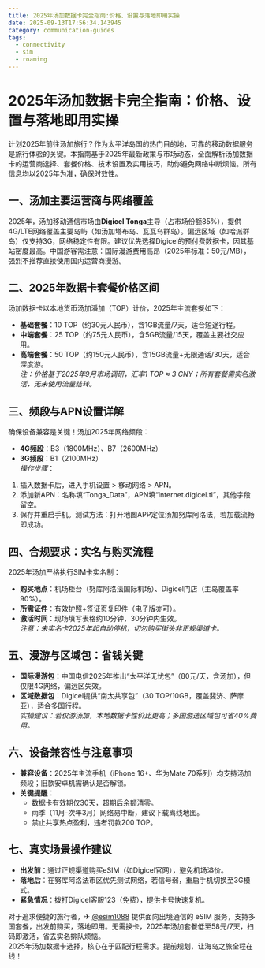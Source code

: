 ```yaml
---
title: 2025年汤加数据卡完全指南:价格、设置与落地即用实操
date: 2025-09-13T17:56:34.143945
category: communication-guides
tags:
  - connectivity
  - sim
  - roaming
---
```


# 2025年汤加数据卡完全指南：价格、设置与落地即用实操

计划2025年前往汤加旅行？作为太平洋岛国的热门目的地，可靠的移动数据服务是旅行体验的关键。本指南基于2025年最新政策与市场动态，全面解析汤加数据卡的运营商选择、套餐价格、技术设置及实用技巧，助你避免网络中断烦恼。所有信息均以2025年为准，确保时效性。

## 一、汤加主要运营商与网络覆盖
2025年，汤加移动通信市场由**Digicel Tonga**主导（占市场份额85%），提供4G/LTE网络覆盖主要岛屿（如汤加塔布岛、瓦瓦乌群岛）。偏远区域（如哈派群岛）仅支持3G，网络稳定性有限。建议优先选择Digicel的预付费数据卡，因其基站密度最高。中国游客需注意：国际漫游费用高昂（2025年标准：50元/MB），强烈不推荐直接使用国内运营商漫游。

## 二、2025年数据卡套餐价格区间
汤加数据卡以本地货币汤加潘加（TOP）计价，2025年主流套餐如下：
- **基础套餐**：10 TOP（约30元人民币），含1GB流量/7天，适合短途行程。
- **中端套餐**：25 TOP（约75元人民币），含5GB流量/15天，覆盖主要社交应用。
- **高端套餐**：50 TOP（约150元人民币），含15GB流量+无限通话/30天，适合深度游。  
*注：价格基于2025年9月市场调研，汇率1 TOP ≈ 3 CNY；所有套餐需实名激活，无未使用流量结转。*

## 三、频段与APN设置详解
确保设备兼容是关键！汤加2025年网络频段：
- **4G频段**：B3（1800MHz）、B7（2600MHz）
- **3G频段**：B1（2100MHz）  
*操作步骤*：  
1. 插入数据卡后，进入手机设置 > 移动网络 > APN。  
2. 添加新APN：名称填“Tonga_Data”，APN填“internet.digicel.tl”，其他字段留空。  
3. 保存并重启手机。测试方法：打开地图APP定位汤加努库阿洛法，若加载流畅即成功。

## 四、合规要求：实名与购买流程
2025年汤加严格执行SIM卡实名制：
- **购买地点**：机场柜台（努库阿洛法国际机场）、Digicel门店（主岛覆盖率90%）。
- **所需证件**：有效护照+签证页复印件（电子版亦可）。
- **激活时间**：现场填写表格约10分钟，30分钟内生效。  
*注意：未实名卡2025年起自动停机，切勿购买街头非正规渠道卡。*

## 五、漫游与区域包：省钱关键
- **国际漫游包**：中国电信2025年推出“太平洋无忧包”（80元/天，含汤加），但仅限4G网络，偏远区失效。
- **区域数据包**：Digicel提供“南太共享包”（30 TOP/10GB，覆盖斐济、萨摩亚），适合多国行程。  
*实操建议：若仅游汤加，本地数据卡性价比更高；多国游选区域包可省40%费用。*

## 六、设备兼容性与注意事项
- **兼容设备**：2025年主流手机（iPhone 16+、华为Mate 70系列）均支持汤加频段；旧款安卓机需确认是否解锁。
- **关键提醒**：  
  - 数据卡有效期仅30天，超期后余额清零。  
  - 雨季（11月-次年3月）网络易中断，建议下载离线地图。  
  - 禁止共享热点盈利，违者罚款200 TOP。

## 七、真实场景操作建议
- **出发前**：通过正规渠道购买eSIM（如Digicel官网），避免机场溢价。  
- **落地后**：在努库阿洛法市区优先测试网络，若信号弱，重启手机切换至3G模式。  
- **紧急情况**：拨打Digicel客服123（免费），提供卡号快速复机。  

对于追求便捷的旅行者，✈ [@esim1088](https://t.me/s/esim1088) 提供面向出境通信的 eSIM 服务，支持多国套餐，出发前购买，落地即用。无需换卡，2025年汤加套餐低至58元/7天，扫码即激活，省去实名排队烦恼。  
2025年汤加数据卡选择，核心在于匹配行程需求。提前规划，让海岛之旅全程在线！